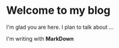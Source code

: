 # Welcome to my blog

I'm glad you are here. I plan to talk about ...

I'm writing with **MarkDown**

